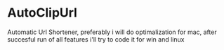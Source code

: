 # AutoClipUrl
Automatic Url Shortener, preferably i will do optimalization for mac, after succesful run of all features i'll try to code it for win and linux
